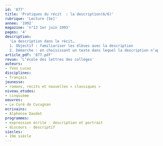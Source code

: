 ```yaml
---
id: '877'
title: 'Pratiques du récit  : la description(6/6)'
rubrique: 'Lecture [5e]'
annee: '1992'
magazine: 'n°13 1er juin 1993'
pages: '4'
description: 
  'La description dans le récit…
  1. Objectif : familiariser les élèves avec la description
  2. Démarche : en choisissant un texte dans lequel la description n’apparaît pas comme la copie fidèle de la réalité, mais reflète le point de vue du narrateur : « Le Curé de Cucugnan », d’Alphonse Daudet'
article_pdf: '877.pdf'
revue: 'L’école des lettres des collèges'
auteurs:
- Yves Lucas
disciplines:
- français
jeunesse:
- romans, récits et nouvelles « classiques »
niveau_etudes:
- cinquième
oeuvres:
- Le Curé de Cucugnan
ecrivains:
- Alphonse Daudet
programmes:
- expression écrite - description et portrait
- discours - descriptif
siecles:
- 19e siècle
---
```

